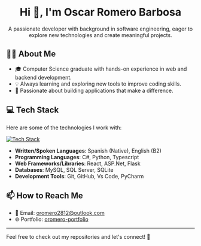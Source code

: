 <h1 align="center">Hi 👋, I'm Oscar Romero Barbosa</h1>

<p align="center">
  A passionate developer with background in software engineering, eager to explore new technologies and create meaningful projects.
</p>

## 👨‍💻 About Me
- 🎓 Computer Science graduate with hands-on experience in web and backend development.
- 💡 Always learning and exploring new tools to improve coding skills.
- 🚀 Passionate about building applications that make a difference.

## 💻 Tech Stack

Here are some of the technologies I work with:

[![Tech Stack](https://skillicons.dev/icons?i=ts,cs,py,react,nextjs,tailwind,bootstrap,dotnet,mysql,postgres,git)](https://skillicons.dev)

- **Written/Spoken Languages**: Spanish (Native), English (B2)
- **Programming Languages**: C#, Python, Typescript
- **Web Frameworks/Libraries**: React, ASP.Net, Flask
- **Databases**: MySQL, SQL Server, SQLite
- **Development Tools**: Git, GitHub, Vs Code, PyCharm

## 📫 How to Reach Me

- 📧 Email: [oromero2812@outlook.com](mailto:oromero2812@outlook.com)
- 🌐 Portfolio: [oromero-portfolio](https://oromero-portfolio.netlify.app/)

---

Feel free to check out my repositories and let's connect! 💬
